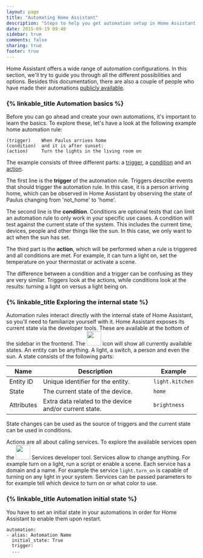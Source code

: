 ```yaml
---
layout: page
title: "Automating Home Assistant"
description: "Steps to help you get automation setup in Home Assistant."
date: 2015-09-19 09:40
sidebar: true
comments: false
sharing: true
footer: true
---
```


Home Assistant offers a wide range of automation configurations. In this section, we'll try to guide you through all the different possibilities and options. Besides this documentation, there are also a couple of people who have made their automations [publicly available](/cookbook/#example-configurationyaml).

### {% linkable_title Automation basics %}

Before you can go ahead and create your own automations, it's important to learn the basics. To explore these, let's have a look at the following example home automation rule:

```text
(trigger)    When Paulus arrives home
(condition)  and it is after sunset:
(action)     Turn the lights in the living room on
```

The example consists of three different parts: a [trigger](/docs/automation/trigger/), a [condition](/docs/automation/condition/) and an [action](/docs/automation/action/).

The first line is the **trigger** of the automation rule. Triggers describe events that should trigger the automation rule. In this case, it is a person arriving home, which can be observed in Home Assistant by observing the state of Paulus changing from 'not_home' to 'home'.

The second line is the **condition**. Conditions are optional tests that can limit an automation rule to only work in your specific use cases. A condition will test against the current state of the system. This includes the current time, devices, people and other things like the sun. In this case, we only want to act when the sun has set.

The third part is the **action**, which will be performed when a rule is triggered and all conditions are met. For example, it can turn a light on, set the temperature on your thermostat or activate a scene.

<p class='note'>
The difference between a condition and a trigger can be confusing as they are very similar. Triggers look at the actions, while conditions look at the results: turning a light on versus a light being on.
</p>

### {% linkable_title Exploring the internal state %}

Automation rules interact directly with the internal state of Home Assistant, so you'll need to familiarize yourself with it. Home Assistant exposes its current state via the developer tools. These are available at the bottom of the sidebar in the frontend. The <img src='/images/screenshots/developer-tool-states-icon.png' class='no-shadow' height='38' /> icon will show all currently available states. An entity can be anything. A light, a switch, a person and even the sun. A state consists of the following parts:

| Name | Description | Example |
| ---- | ----- | ---- |
| Entity ID | Unique identifier for the entity. | `light.kitchen`
| State | The current state of the device. | `home`
| Attributes | Extra data related to the device and/or current state. | `brightness`

State changes can be used as the source of triggers and the current state can be used in conditions.

Actions are all about calling services. To explore the available services open the <img src='/images/screenshots/developer-tool-services-icon.png' class='no-shadow' height='38' /> Services developer tool. Services allow to change anything. For example turn on a light, run a script or enable a scene. Each service has a domain and a name. For example the service `light.turn_on` is capable of turning on any light in your system. Services can be passed parameters to for example tell which device to turn on or what color to use.

### {% linkable_title Automation initial state %}

You have to set an initial state in your automations in order for Home Assistant to enable them upon restart.

```text
automation:
- alias: Automation Name
  initial_state: True
  trigger:
  ...
```
